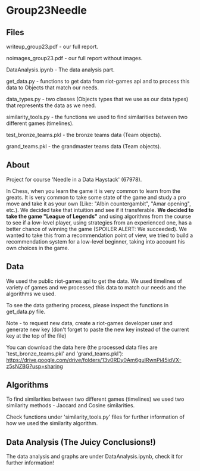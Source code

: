 # Group23Needle

## Files

writeup_group23.pdf - our full report.

noimages_group23.pdf - our full report without images.

DataAnalysis.ipynb - The data analysis part.

get_data.py - functions to get data from riot-games api and to
process this data to Objects that match our needs.

data_types.py - two classes (Objects types that we use as our data types)
that represents the data as we need.

similarity_tools.py - the functions we used to find similarities
between two different games (timelines).

test_bronze_teams.pkl - the bronze teams data (Team objects).

grand_teams.pkl - the grandmaster teams data (Team objects).

## About

Project for course 'Needle in a Data Haystack' (67978).

In Chess, when you learn the game it is very common to learn
from the greats. It is very common to take some state of the
game and study a pro move and take it as your own (Like: 
"Albin countergambit", "Amar opening", etc.). We decided 
take that intuition and see if it transferable. **We decided
to take the game "League of Legends"** and using algorithms 
from the course to see if a low-level player, 
using strategies from an experienced one, has a 
better chance of winning the game (SPOILER ALERT: 
We succeeded). We wanted to take this from a recommendation
point of view, we tried to build a recommendation system 
for a low-level beginner, taking into account his own
choices in the game.

## Data

We used the public riot-games api to get the data.
We used timelines of variety of games and we processed this data
to match our needs and the algorithms we used.

To see the data gathering process, please inspect the functions
in get_data.py file.

Note - to request new data, create a riot-games developer user and
generate new key (don't forget to paste the new key instead of the current key
at the top of the file)



You can download the data here (the processed data files are
'test_bronze_teams.pkl' and 'grand_teams.pkl'):
https://drive.google.com/drive/folders/13v0RDy0Am6guIRwnPi45idVX-z5sNZBG?usp=sharing

## Algorithms

To find similarities between two different games (timelines) 
we used two similarity methods - Jaccard and Cosine similarities.

Check functions under 'similarity_tools.py' files for further
information of how we used the similarity algorithm.

## Data Analysis (The Juicy Conclusions!)

The data analysis and graphs are under DataAnalysis.ipynb, check it for further information!
